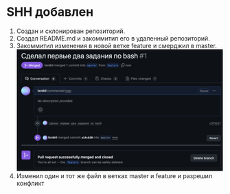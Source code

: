 # SHH добавлен

1) Создан и склонирован репозиторий.
2) Создал README.md и закоммитил его в удаленный репозиторий.
3) Закоммитил изменения в новой ветке feature и смерджил в master.
![alt text](imgs/image.png)
4) Изменил один и тот же файл в ветках master и feature и разрешил конфликт

